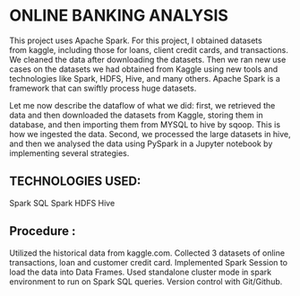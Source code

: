 # ONLINE BANKING ANALYSIS

This project uses Apache Spark. For this project, I obtained datasets from kaggle, including those for loans, client credit cards, and transactions. We cleaned the data after downloading the datasets. Then we ran new use cases on the datasets we had obtained from Kaggle using new tools and technologies like Spark, HDFS, Hive, and many others. Apache Spark is a framework that can swiftly process huge datasets.
                            
Let me now describe the dataflow of what we did: first, we retrieved the data and then downloaded the datasets from Kaggle, storing them in database, and then importing them from MYSQL to hive by sqoop. This is how we ingested the data. Second, we processed the large datasets in hive, and then we analysed the data using PySpark in a Jupyter notebook by implementing several strategies.
                            
 ## TECHNOLOGIES USED:
 Spark SQL
 Spark
 HDFS
 Hive
                          
 ## Procedure :
 
 Utilized the historical data from kaggle.com.
 Collected 3 datasets of online transactions, loan and customer credit card.
 Implemented Spark Session to load the data into Data Frames.
 Used standalone cluster mode in spark environment to run on Spark SQL queries.
 Version control with Git/Github.


